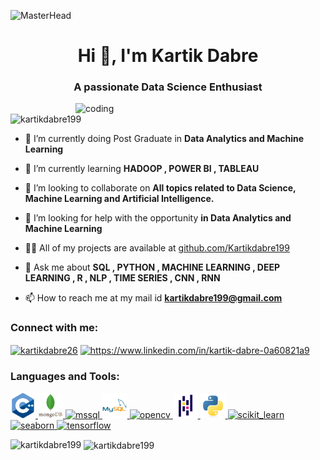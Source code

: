 ![MasterHead](https://user-images.githubusercontent.com/99672298/186088252-ef41cefc-cda7-49e8-960d-efbd59d3696c.jpg)
<h1 align="center">Hi 👋, I'm Kartik Dabre</h1>
<h3 align="center">A passionate Data Science Enthusiast</h3>
<img align ="right" alt ="coding" width="400" src="https://camo.githubusercontent.com/e980be186738d95527c09835a4b363eceefe8750a96b65fd8b1293502de53c9b/68747470733a2f2f7374617469632e7769787374617469632e636f6d2f6d656469612f3365393962395f66353361316361623935616534646664393338613162663661316136326634397e6d76322e676966">
<p align="left"> <img src="https://komarev.com/ghpvc/?username=kartikdabre199&label=Profile%20views&color=0e75b6&style=flat" alt="kartikdabre199" /> </p>


- 🔭 I’m currently doing Post Graduate in **Data Analytics and Machine Learning**

- 🌱 I’m currently learning **HADOOP , POWER BI , TABLEAU**

- 👯 I’m looking to collaborate on **All topics related to Data Science, Machine Learning and Artificial Intelligence.**

- 🤝 I’m looking for help with the opportunity **in Data Analytics and Machine Learning**

- 👨‍💻 All of my projects are available at [github.com/Kartikdabre199](github.com/Kartikdabre199)

- 💬 Ask me about **SQL , PYTHON , MACHINE LEARNING , DEEP LEARNING , R , NLP , TIME SERIES , CNN , RNN**

- 📫 How to reach me at my mail id **kartikdabre199@gmail.com**

<h3 align="left">Connect with me:</h3>
<p align="left">
<a href="https://twitter.com/kartikdabre26" target="blank"><img align="center" src="https://raw.githubusercontent.com/rahuldkjain/github-profile-readme-generator/master/src/images/icons/Social/twitter.svg" alt="kartikdabre26" height="30" width="40" /></a>
<a href="https://linkedin.com/in/https://www.linkedin.com/in/kartik-dabre-0a60821a9" target="blank"><img align="center" src="https://raw.githubusercontent.com/rahuldkjain/github-profile-readme-generator/master/src/images/icons/Social/linked-in-alt.svg" alt="https://www.linkedin.com/in/kartik-dabre-0a60821a9" height="30" width="40" /></a>
</p>

<h3 align="left">Languages and Tools:</h3>
<p align="left"> <a href="https://www.w3schools.com/cpp/" target="_blank" rel="noreferrer"> <img src="https://raw.githubusercontent.com/devicons/devicon/master/icons/cplusplus/cplusplus-original.svg" alt="cplusplus" width="40" height="40"/> </a> <a href="https://www.mongodb.com/" target="_blank" rel="noreferrer"> <img src="https://raw.githubusercontent.com/devicons/devicon/master/icons/mongodb/mongodb-original-wordmark.svg" alt="mongodb" width="40" height="40"/> </a> <a href="https://www.microsoft.com/en-us/sql-server" target="_blank" rel="noreferrer"> <img src="https://www.svgrepo.com/show/303229/microsoft-sql-server-logo.svg" alt="mssql" width="40" height="40"/> </a> <a href="https://www.mysql.com/" target="_blank" rel="noreferrer"> <img src="https://raw.githubusercontent.com/devicons/devicon/master/icons/mysql/mysql-original-wordmark.svg" alt="mysql" width="40" height="40"/> </a> <a href="https://opencv.org/" target="_blank" rel="noreferrer"> <img src="https://www.vectorlogo.zone/logos/opencv/opencv-icon.svg" alt="opencv" width="40" height="40"/> </a> <a href="https://pandas.pydata.org/" target="_blank" rel="noreferrer"> <img src="https://raw.githubusercontent.com/devicons/devicon/2ae2a900d2f041da66e950e4d48052658d850630/icons/pandas/pandas-original.svg" alt="pandas" width="40" height="40"/> </a> <a href="https://www.python.org" target="_blank" rel="noreferrer"> <img src="https://raw.githubusercontent.com/devicons/devicon/master/icons/python/python-original.svg" alt="python" width="40" height="40"/> </a> <a href="https://scikit-learn.org/" target="_blank" rel="noreferrer"> <img src="https://upload.wikimedia.org/wikipedia/commons/0/05/Scikit_learn_logo_small.svg" alt="scikit_learn" width="40" height="40"/> </a> <a href="https://seaborn.pydata.org/" target="_blank" rel="noreferrer"> <img src="https://seaborn.pydata.org/_images/logo-mark-lightbg.svg" alt="seaborn" width="40" height="40"/> </a> <a href="https://www.tensorflow.org" target="_blank" rel="noreferrer"> <img src="https://www.vectorlogo.zone/logos/tensorflow/tensorflow-icon.svg" alt="tensorflow" width="40" height="40"/> </a> </p>

<p><img align="left" src="https://github-readme-stats.vercel.app/api/top-langs?username=kartikdabre199&show_icons=true&locale=en&layout=compact" alt="kartikdabre199" /></p>

<p>&nbsp;<img align="center" src="https://github-readme-stats.vercel.app/api?username=kartikdabre199&show_icons=true&locale=en" alt="kartikdabre199" /></p>




